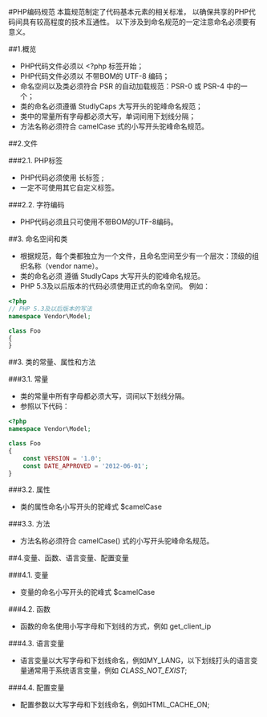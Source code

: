 #PHP编码规范
	本篇规范制定了代码基本元素的相关标准，
	以确保共享的PHP代码间具有较高程度的技术互通性。
	以下涉及到命名规范的一定注意命名必须要有意义。
	
##1.概览
* PHP代码文件必须以 <?php 标签开始；
* PHP代码文件必须以 不带BOM的 UTF-8 编码；
* 命名空间以及类必须符合 PSR 的自动加载规范：PSR-0 或 PSR-4 中的一个；
* 类的命名必须遵循 StudlyCaps 大写开头的驼峰命名规范；
* 类中的常量所有字母都必须大写，单词间用下划线分隔；
* 方法名称必须符合 camelCase 式的小写开头驼峰命名规范。

##2.文件

###2.1. PHP标签
* PHP代码必须使用 <?php ?> 长标签 ;
* 一定不可使用其它自定义标签。

###2.2. 字符编码
* PHP代码必须且只可使用不带BOM的UTF-8编码。

##3. 命名空间和类

* 根据规范，每个类都独立为一个文件，且命名空间至少有一个层次：顶级的组织名称（vendor name）。
* 类的命名必须 遵循 StudlyCaps 大写开头的驼峰命名规范。
* PHP 5.3及以后版本的代码必须使用正式的命名空间。
例如：
```php
<?php
// PHP 5.3及以后版本的写法
namespace Vendor\Model;

class Foo
{
}
```

##3. 类的常量、属性和方法

###3.1. 常量
* 类的常量中所有字母都必须大写，词间以下划线分隔。
* 参照以下代码：
```php
<?php
namespace Vendor\Model;

class Foo
{
    const VERSION = '1.0';
    const DATE_APPROVED = '2012-06-01';
}
```

###3.2. 属性
* 类的属性命名小写开头的驼峰式 $camelCase

###3.3. 方法
* 方法名称必须符合 camelCase() 式的小写开头驼峰命名规范。

##4.变量、函数、语言变量、配置变量

###4.1. 变量
* 变量的命名小写开头的驼峰式 $camelCase

###4.2. 函数
* 函数的命名使用小写字母和下划线的方式，例如 get_client_ip

###4.3. 语言变量
* 语言变量以大写字母和下划线命名，例如MY_LANG，以下划线打头的语言变量通常用于系统语言变量，例如 _CLASS_NOT_EXIST_;

###4.4. 配置变量
* 配置参数以大写字母和下划线命名，例如HTML_CACHE_ON;